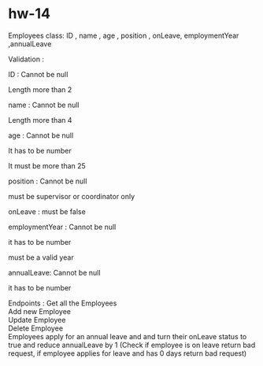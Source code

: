 # hw-14
Employees class: ID , name , age , position , onLeave, employmentYear ,annualLeave

Validation :

ID :
Cannot be null

Length more than 2

name :
Cannot be null

Length more than 4

age :
Cannot be null

It has to be number

It must be more than 25

position :
Cannot be null

must be supervisor or coordinator only

onLeave :
must be false

employmentYear :
Cannot be null

it has to be number

must be a valid year

annualLeave:
Cannot be null

it has to be number

Endpoints :
Get all the Employees<br>
Add new Employee<br>
Update Employee<br>
Delete Employee<br>
Employees apply for an annual leave and and turn their onLeave status to true and reduce annualLeave by 1 (Check if employee is on leave return bad request, if employee applies for leave and has 0 days return bad request)
